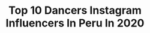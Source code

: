 ---
title: Top 10 Dancers Instagram Influencers In Peru In 2020
description: >-
  Find top dancers Instagram influencers in Peru in 2020. Most popular hashtags: #love #2020 #dancer #richgirl.
platform: Instagram
profiles:
  - username: "aixarosybel"
    fullname: >-
      Aixa Aguilar Palacios 🌎
    location: "Peru"
    followers: 6662
    engagement: 1789
    commentsToLikes: 0.020734
    id: ckapa5f7pus4h0i78dwrckj01
    verified: false
    hashtags: "#lagunaazul, #photograhy, #sonyalpha, #sonrisa"
  - username: "andrearondonb"
    fullname: >-
      A N D R E A    R O N D O N
    location: "Peru"
    followers: 3411
    engagement: 1616
    commentsToLikes: 0.094427
    id: ck6u1e1m7l6k90j71lhk910ao
    verified: false
    hashtags: "#photo, #fabulous, #beauty, #despeinada"
  - username: "maricieloeffio"
    fullname: >-
      Maricielo Effio
    location: "Peru"
    followers: 364677
    engagement: 275
    commentsToLikes: 0.040470
    id: ck5bwfpzflm6s0i11qjclpbt8
    verified: false
    hashtags: "#dance, #nosalirdecasa, #calma, #jugando"
  - username: "miliorkis"
    fullname: >-
      La China Brown👄
    location: "Peru"
    followers: 15925
    engagement: 179
    commentsToLikes: 0.138162
    id: ckapabinsvfn90i785pr92ma7
    verified: false
    hashtags: "#mami, #funkyjosschallenge, #bumbumaribaba, #alesenka"
  - username: "rebsebs_"
    fullname: >-
      セバスチャン
    location: "Peru"
    followers: 2791
    engagement: 1703
    commentsToLikes: 0.061047
    id: ck6tpde2lj8370j71mmqqy01j
    verified: false
    hashtags: "#instavideo, #raver, #guerrerojah, #couplegoals"
  - username: "abelrdc"
    fullname: >-
      Hola
    location: "Peru"
    followers: 4990
    engagement: 1340
    commentsToLikes: 0.053943
    id: ck15ths6ki54f0i19z875jbz8
    verified: false
    hashtags: "#picture, #newyear, #conejomalo, #elegi"
  - username: "amerikaoz19"
    fullname: >-
      America Orihuela
    location: "Peru"
    followers: 17497
    engagement: 667
    commentsToLikes: 0.048187
    id: ck6u1e06vl69t0j719nibxlzi
    verified: false
    hashtags: "#cusco, #friends, #dylanfuentes, #megustaria"
  - username: "pallardelly"
    fullname: >-
      Fernando Pallardelly
    location: "Peru"
    followers: 25300
    engagement: 351
    commentsToLikes: 0.022462
    id: ck5zrcf59wbqk0i140z67ldju
    verified: false
    hashtags: "#tuopinionesnecesaria, #graciasporleerme, #yomequedoencasa, #tiktok"
  - username: "angelocaceres.z"
    fullname: >-
      🦁 ANGELO CACERES 🦁
    location: "Peru"
    followers: 3315
    engagement: 826
    commentsToLikes: 0.061862
    id: ck6u7fcm6l6l40j714bcmi918
    verified: false
    hashtags: "#dance, #tiktok, #groove, #elvickochip"
  - username: "shinichi_tn"
    fullname: >-
      Shinichi Tokumori
    location: "Peru"
    followers: 5830
    engagement: 898
    commentsToLikes: 0.043044
    id: ck8szk5v8orbo0j78i89lw4r3
    verified: false
    hashtags: "#dreams, #represent, #allstyle, #dancer"
---